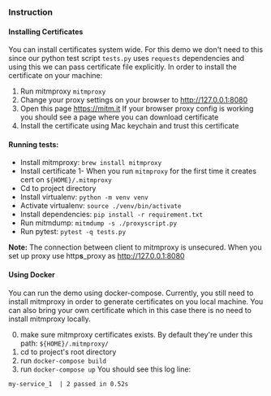 ### Instruction
#### Installing Certificates
You can install certificates system wide. For this demo we don't need to this since our python test script
`tests.py` uses `requests` dependencies and using this we can pass certificate file explicitly.
In order to install the certificate on your machine:
1. Run mitmproxy `mitmproxy`
2. Change your proxy settings on your browser to http://127.0.0.1:8080
3. Open this page https://mitm.it If your browser proxy config is working you should see a page where you can download certificate
4. Install the certificate using Mac keychain and trust this certificate

#### Running tests:
* Install mitmproxy: `brew install mitmproxy`
* Install certificate
  1- When you run `mitmproxy` for the first time it creates cert on `${HOME}/.mitmproxy`
* Cd to project directory
* Install virtualenv: `python -m venv venv`
* Activate virtualenv: `source ./venv/bin/activate`
* Install dependencies: `pip install -r requirement.txt`
* Run mitmdump: `mitmdump -s ./proxyscript.py`
* Run pytest: `pytest -q tests.py`


**Note:** The connection between client to mitmproxy is unsecured. When you set up proxy use http**s**_proxy as http://127.0.0.1:8080 

#### Using Docker
You can run the demo using docker-compose. Currently, you still need to install mitmproxy in order to generate certificates
on you local machine. You can also bring your own certificate which in this case there is no need to install mitmproxy locally.

0. make sure mitmproxy certificates exists. By default they're under this path: `${HOME}/.mitmproxy/`
1. cd to project's root directory
2. run `docker-compose build`
3. run `docker-compose up`
You should see this log line:
```log
my-service_1  | 2 passed in 0.52s
```
